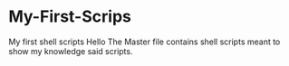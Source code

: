 # My-First-Scrips
My first shell scripts 
Hello
The Master file contains shell scripts meant to show my knowledge said scripts.
